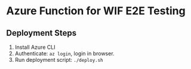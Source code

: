 # Azure Function for WIF E2E Testing

## Deployment Steps
1. Install Azure CLI
2. Authenticate: `az login`, login in browser.
3. Run deployment script: `./deploy.sh`
